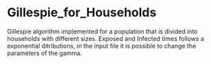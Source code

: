 # Gillespie_for_Households
Gillespie algorithm implemented for a population that is divided into households with different sizes.
Exposed and Infected times follows a exponential ditributions, in the input file it is possible to change the parameters of the gamma.
